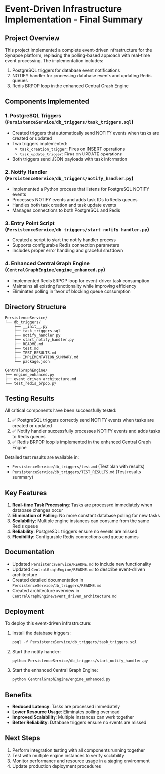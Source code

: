 # Event-Driven Infrastructure Implementation - Final Summary

## Project Overview

This project implemented a complete event-driven infrastructure for the Synapse platform, replacing the polling-based approach with real-time event processing. The implementation includes:

1. PostgreSQL triggers for database event notifications
2. NOTIFY handler for processing database events and updating Redis queues
3. Redis BRPOP loop in the enhanced Central Graph Engine

## Components Implemented

### 1. PostgreSQL Triggers (`PersistenceService/db_triggers/task_triggers.sql`)

- Created triggers that automatically send NOTIFY events when tasks are created or updated
- Two triggers implemented:
  - `task_creation_trigger`: Fires on INSERT operations
  - `task_update_trigger`: Fires on UPDATE operations
- Both triggers send JSON payloads with task information

### 2. Notify Handler (`PersistenceService/db_triggers/notify_handler.py`)

- Implemented a Python process that listens for PostgreSQL NOTIFY events
- Processes NOTIFY events and adds task IDs to Redis queues
- Handles both task creation and task update events
- Manages connections to both PostgreSQL and Redis

### 3. Entry Point Script (`PersistenceService/db_triggers/start_notify_handler.py`)

- Created a script to start the notify handler process
- Supports configurable Redis connection parameters
- Includes proper error handling and graceful shutdown

### 4. Enhanced Central Graph Engine (`CentralGraphEngine/engine_enhanced.py`)

- Implemented Redis BRPOP loop for event-driven task consumption
- Maintains all existing functionality while improving efficiency
- Eliminates polling in favor of blocking queue consumption

## Directory Structure

```
PersistenceService/
└── db_triggers/
    ├── __init__.py
    ├── task_triggers.sql
    ├── notify_handler.py
    ├── start_notify_handler.py
    ├── README.md
    ├── test.md
    ├── TEST_RESULTS.md
    ├── IMPLEMENTATION_SUMMARY.md
    └── package.json

CentralGraphEngine/
├── engine_enhanced.py
├── event_driven_architecture.md
└── test_redis_brpop.py
```

## Testing Results

All critical components have been successfully tested:

1. ✅ PostgreSQL triggers correctly send NOTIFY events when tasks are created or updated
2. ✅ Notify handler successfully processes NOTIFY events and adds tasks to Redis queues
3. ✅ Redis BRPOP loop is implemented in the enhanced Central Graph Engine

Detailed test results are available in:
- `PersistenceService/db_triggers/test.md` (Test plan with results)
- `PersistenceService/db_triggers/TEST_RESULTS.md` (Test results summary)

## Key Features

1. **Real-time Task Processing**: Tasks are processed immediately when database changes occur
2. **Elimination of Polling**: No more constant database polling for new tasks
3. **Scalability**: Multiple engine instances can consume from the same Redis queue
4. **Reliability**: PostgreSQL triggers ensure no events are missed
5. **Flexibility**: Configurable Redis connections and queue names

## Documentation

- Updated `PersistenceService/README.md` to include new functionality
- Updated `CentralGraphEngine/README.md` to describe event-driven architecture
- Created detailed documentation in `PersistenceService/db_triggers/README.md`
- Created architecture overview in `CentralGraphEngine/event_driven_architecture.md`

## Deployment

To deploy this event-driven infrastructure:

1. Install the database triggers:
   ```sql
   psql -f PersistenceService/db_triggers/task_triggers.sql
   ```

2. Start the notify handler:
   ```bash
   python PersistenceService/db_triggers/start_notify_handler.py
   ```

3. Start the enhanced Central Graph Engine:
   ```bash
   python CentralGraphEngine/engine_enhanced.py
   ```

## Benefits

- **Reduced Latency**: Tasks are processed immediately
- **Lower Resource Usage**: Eliminates polling overhead
- **Improved Scalability**: Multiple instances can work together
- **Better Reliability**: Database triggers ensure no events are missed

## Next Steps

1. Perform integration testing with all components running together
2. Test with multiple engine instances to verify scalability
3. Monitor performance and resource usage in a staging environment
4. Update production deployment procedures
